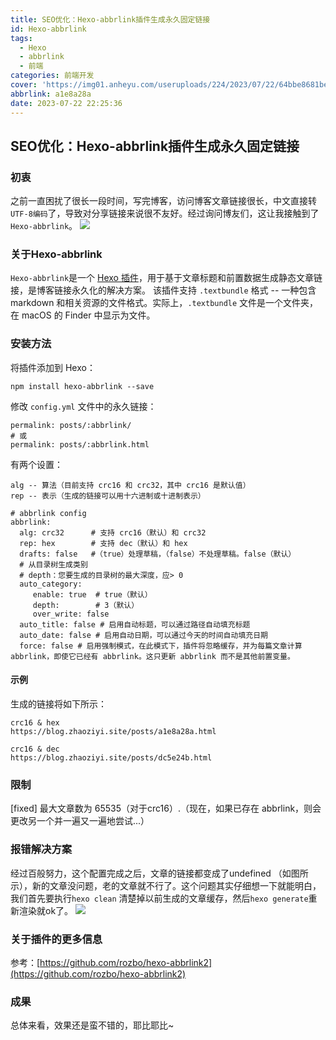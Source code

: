 ```yaml
---
title: SEO优化：Hexo-abbrlink插件生成永久固定链接
id: Hexo-abbrlink
tags:
  - Hexo
  - abbrlink
  - 前端
categories: 前端开发
cover: 'https://img01.anheyu.com/useruploads/224/2023/07/22/64bbe8681bec5.png'
abbrlink: a1e8a28a
date: 2023-07-22 22:25:36
---
```

## SEO优化：Hexo-abbrlink插件生成永久固定链接

### 初衷
之前一直困扰了很长一段时间，写完博客，访问博客文章链接很长，中文直接转`UTF-8编码`了，导致对分享链接来说很不友好。经过询问博友们，这让我接触到了`Hexo-abbrlink`。
![](https://img01.anheyu.com/useruploads/224/2023/07/22/64bbe8681bec5.png)

### 关于Hexo-abbrlink
`Hexo-abbrlink`是一个 [Hexo 插件](https://hexo.io/plugins/)，用于基于文章标题和前置数据生成静态文章链接，是博客链接永久化的解决方案。
该插件支持 `.textbundle` 格式 -- 一种包含 markdown 和相关资源的文件格式。实际上，`.textbundle` 文件是一个文件夹，在 macOS 的 Finder 中显示为文件。

### 安装方法

将插件添加到 Hexo：

```
npm install hexo-abbrlink --save
```

修改 `config.yml` 文件中的永久链接：

```
permalink: posts/:abbrlink/ 
# 或
permalink: posts/:abbrlink.html
```

有两个设置：

```
alg -- 算法（目前支持 crc16 和 crc32，其中 crc16 是默认值）
rep -- 表示（生成的链接可以用十六进制或十进制表示）
```

```
# abbrlink config
abbrlink:
  alg: crc32      # 支持 crc16（默认）和 crc32
  rep: hex        # 支持 dec（默认）和 hex
  drafts: false   #（true）处理草稿，（false）不处理草稿。false（默认）
  # 从目录树生成类别
  # depth：您要生成的目录树的最大深度，应> 0
  auto_category:
     enable: true  # true（默认）
     depth:        # 3（默认）
     over_write: false 
  auto_title: false # 启用自动标题，可以通过路径自动填充标题
  auto_date: false # 启用自动日期，可以通过今天的时间自动填充日期
  force: false # 启用强制模式，在此模式下，插件将忽略缓存，并为每篇文章计算 abbrlink，即使它已经有 abbrlink。这只更新 abbrlink 而不是其他前置变量。
```

#### 示例

生成的链接将如下所示：

```
crc16 & hex
https://blog.zhaoziyi.site/posts/a1e8a28a.html

crc16 & dec
https://blog.zhaoziyi.site/posts/dc5e24b.html
```
### 限制

[fixed] 最大文章数为 65535（对于crc16）.（现在，如果已存在 abbrlink，则会更改另一个并一遍又一遍地尝试...）

### 报错解决方案
经过百般努力，这个配置完成之后，文章的链接都变成了undefined （如图所示），新的文章没问题，老的文章就不行了。这个问题其实仔细想一下就能明白，我们首先要执行`hexo clean` 清楚掉以前生成的文章缓存，然后`hexo generate`重新渲染就ok了。
![](https://img01.anheyu.com/useruploads/224/2023/07/22/64bbe824b2896.png)

### 关于插件的更多信息
参考：[https://github.com/rozbo/hexo-abbrlink2](https://github.com/rozbo/hexo-abbrlink2)

### 成果
总体来看，效果还是蛮不错的，耶比耶比~
